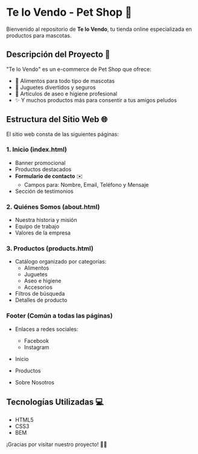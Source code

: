 # Te lo Vendo - Pet Shop 🐾

Bienvenido al repositorio de **Te lo Vendo**, tu tienda online especializada en productos para mascotas. 

## Descripción del Proyecto 🛒

"Te lo Vendo" es un e-commerce de Pet Shop que ofrece:
- 🍖 Alimentos para todo tipo de mascotas
- 🧸 Juguetes divertidos y seguros
- 🛁 Artículos de aseo e higiene profesional
- ✨ Y muchos productos más para consentir a tus amigos peludos

## Estructura del Sitio Web 🌐

El sitio web consta de las siguientes páginas:

### 1. Inicio (index.html)
- Banner promocional
- Productos destacados
- **Formulario de contacto** ✉️
  - Campos para: Nombre, Email, Teléfono y Mensaje
- Sección de testimonios

### 2. Quiénes Somos (about.html)
- Nuestra historia y misión
- Equipo de trabajo
- Valores de la empresa

### 3. Productos (products.html)
- Catálogo organizado por categorías:
  - Alimentos
  - Juguetes
  - Aseo e higiene
  - Accesorios
- Filtros de búsqueda
- Detalles de producto

### Footer (Común a todas las páginas)
- Enlaces a redes sociales:
  - Facebook
  - Instagram

- Inicio
- Productos
- Sobre Nosotros

## Tecnologías Utilizadas 💻
- HTML5
- CSS3
- BEM

¡Gracias por visitar nuestro proyecto! 🐶🐱
